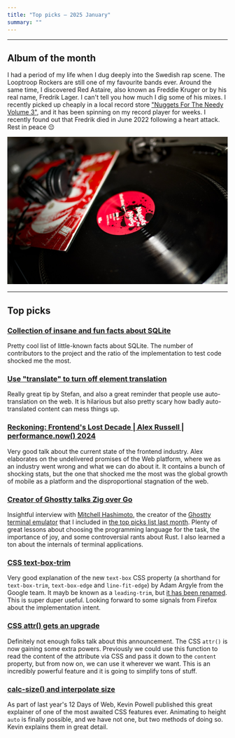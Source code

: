 ```yaml
---
title: "Top picks — 2025 January"
summary: ""
---
```


---

## Album of the month

I had a period of my life when I dug deeply into the Swedish rap scene. The Looptroop Rockers are still one of my favourite bands ever. Around the same time, I discovered Red Astaire, also known as Freddie Kruger or by his real name, Fredrik Lager. I can't tell you how much I dig some of his mixes. I recently picked up cheaply in a local record store ["Nuggets For The Needy Volume 3"](https://www.discogs.com/release/18822862-Red-Astaire-Nuggets-For-The-Needy-Volume-3), and it has been spinning on my record player for weeks. I recently found out that Fredrik died in June 2022 following a heart attack. Rest in peace 😔

![Red Astaire, Nuggets For The Needy Volume 3](red-astaire.jpg)

---

## Top picks

### [Collection of insane and fun facts about SQLite](https://avi.im/blag/2024/sqlite-facts/)

Pretty cool list of little-known facts about SQLite. The number of contributors to the project and the ratio of the implementation to test code shocked me the most.

### [Use "translate" to turn off element translation](https://www.stefanjudis.com/today-i-learned/non-translatable-html-elements/)

Really great tip by Stefan, and also a great reminder that people use auto-translation on the web. It is hilarious but also pretty scary how badly auto-translated content can mess things up.

### [Reckoning: Frontend's Lost Decade | Alex Russell | performance.now() 2024](https://youtu.be/0XwWVjQOmyg)

Very good talk about the current state of the frontend industry. Alex elaborates on the undelivered promises of the Web platform, where we as an industry went wrong and what we can do about it. It contains a bunch of shocking stats, but the one that shocked me the most was the global growth of mobile as a platform and the disproportional stagnation of the web.

### [Creator of Ghostty talks Zig over Go](https://youtu.be/YQnz7L6x068)

Insightful interview with [Mitchell Hashimoto](https://mitchellh.com), the creator of the [Ghostty terminal emulator](https://ghostty.org/docs) that I included in [the top picks list last month](/top-picks-2024-december/). Plenty of great lessons about choosing the programming language for the task, the importance of joy, and some controversial rants about Rust. I also learned a ton about the internals of terminal applications.

### [CSS text-box-trim](https://developer.chrome.com/blog/css-text-box-trim)

Very good explanation of the new `text-box` CSS property (a shorthand for `text-box-trim`, `text-box-edge` and `line-fit-edge`) by Adam Argyle from the Google team. It mayb be known as a `leading-trim`, but [it has been renamed](https://github.com/w3c/csswg-drafts/issues/8067#issuecomment-1451111081). This is super duper useful. Looking forward to some signals from Firefox about the implementation intent.

### [CSS attr() gets an upgrade](https://developer.chrome.com/blog/advanced-attr)

Definitely not enough folks talk about this announcement. The CSS `attr()` is now gaining some extra powers. Previously we could use this function to read the content of the attribute via CSS and pass it down to the `content `property, but from now on, we can use it wherever we want. This is an incredibly powerful feature and it is going to simplify tons of stuff.

### [calc-size() and interpolate size](https://12daysofweb.dev/2024/calc-size-and-interpolate-size/)

As part of last year's 12 Days of Web, Kevin Powell published this great explainer of one of the most awaited CSS features ever. Animating to height `auto` is finally possible, and we have not one, but two methods of doing so. Kevin explains them in great detail.
